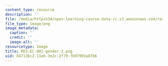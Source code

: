 ```yaml
---
content_type: resource
description: ''
file: /media/https%3A/open-learning-course-data-rc.s3.amazonaws.com/res-ec-001-exploring-fairness-in-machine-learning-for-international-development-spring-2020/84713bc211ab3e2c2f79fb97993a87b6_RES-EC-001-gender-2.png
file_type: image/png
image_metadata:
  caption: ''
  credit: ''
  image-alt: ''
resourcetype: Image
title: RES-EC-001-gender-2.png
uid: 84713bc2-11ab-3e2c-2f79-fb97993a87b6
---
```

